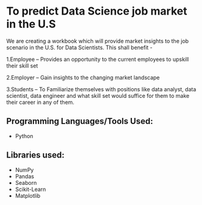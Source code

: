 
# To predict Data Science job market in the U.S

We are creating a workbook which will provide market insights to the job scenario in the U.S. for Data Scientists. This shall benefit -

1.Employee – Provides an opportunity to the current employees to upskill their skill set

2.Employer – Gain insights to the changing market landscape

3.Students – To Familiarize themselves with positions like data analyst, data scientist, data engineer and what skill set would suffice for them to make their career in any of them.

## Programming Languages/Tools Used:

* Python

## Libraries used:

* NumPy
* Pandas
* Seaborn
* Scikit-Learn
* Matplotlib


```python

```
